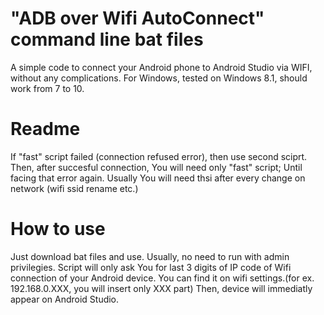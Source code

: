 # "ADB over Wifi AutoConnect" command line bat files
A simple code to connect your Android phone to Android Studio via WIFI, without any complications.
For Windows, tested on Windows 8.1, should work from 7 to 10.

# Readme
If "fast" script failed (connection refused error), then use second sciprt.
Then, after succesful connection, You will need only "fast" script; Until facing that error again.
Usually You will need thsi after every change on network (wifi ssid rename etc.)

# How to use
Just download bat files and use. Usually, no need to run with admin privilegies. Script will only ask You for last 3 digits of IP code of Wifi connection of your Android device. You can find it on wifi settings.(for ex. 192.168.0.XXX, you will insert only XXX part) Then, device will immediatly appear on Android Studio. 
